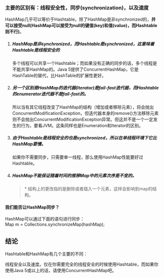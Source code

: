 ### 主要的区别有：线程安全性，同步\(synchronization\)，以及速度

HashMap几乎可以等价于Hashtable，除了HashMap是非synchronized的，**并可以接受null\(HashMap可以接受为null的键值\(key\)和值\(value\)，而Hashtable则不行\)**。

1. ##### HashMap是非synchronized，而Hashtable是synchronized，这意味着Hashtable是线程安全的

   多个线程可以共享一个Hashtable；而如果没有正确的同步的话，多个线程是不能共享HashMap的。Java 5提供了ConcurrentHashMap，它是HashTable的替代，比HashTable的扩展性更好。
2. ##### 另一个区别是HashMap的迭代器\(Iterator\)是fail-fast迭代器，而Hashtable的enumerator迭代器不是fail-fast的。

   所以当有其它线程改变了HashMap的结构（增加或者移除元素），将会抛出ConcurrentModificationException，但迭代器本身的remove\(\)方法移除元素则不会抛出ConcurrentModificationException异常。但这并不是一个一定发生的行为，要看JVM。这条同样也是Enumeration和Iterator的区别。
3. ##### 由于Hashtable是线程安全的也是synchronized，所以在单线程环境下它比HashMap要慢。

   如果你不需要同步，只需要单一线程，那么使用HashMap性能要好过Hashtable。
4. ##### HashMap不能保证随着时间的推移Map中的元素次序是不变的。

   > \* 结构上的更改指的是删除或者插入一个元素，这样会影响到map的结构。

#### 

#### 我们能否让HashMap同步？

HashMap可以通过下面的语句进行同步：  
Map m = Collections.synchronizeMap\(hashMap\);

## 结论

Hashtable和HashMap有几个主要的不同：

线程安全以及速度。仅在你需要完全的线程安全的时候使用Hashtable，而如果你使用Java 5或以上的话，请使用ConcurrentHashMap吧。

